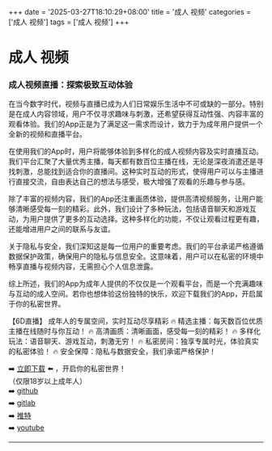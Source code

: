 +++
date = '2025-03-27T18:10:29+08:00'
title = '成人 视频'
categories = ['成人 视频']
tags = ['成人 视频']
+++

# 成人 视频

### 成人视频直播：探索极致互动体验

在当今数字时代，视频与直播已成为人们日常娱乐生活中不可或缺的一部分。特别是在成人内容领域，用户不仅寻求趣味与刺激，还希望获得互动性强、内容丰富的观看体验。我们的App正是为了满足这一需求而设计，致力于为成年用户提供一个全新的视频和直播平台。

在使用我们的App时，用户将能够体验到多样化的成人视频内容及实时直播互动。我们平台汇聚了大量优秀主播，每天都有数百位主播在线，无论是深夜消遣还是寻找刺激，总能找到适合你的直播间。这种实时互动的形式，使得用户可以与主播进行直接交流，自由表达自己的想法与感受，极大增强了观看的乐趣与参与感。

除了丰富的视频内容，我们的App还注重画质体验，提供高清视频服务，让用户能够清晰感受每一刻的精彩。此外，我们设计了多种玩法，包括语音聊天和游戏互动，为用户提供了更多的互动选择。这种多样化的功能，不仅让观看过程更有趣，还能增进用户之间的联系与友谊。

关于隐私与安全，我们深知这是每一位用户的重要考虑。我们的平台承诺严格遵循数据保护政策，确保用户的隐私与信息安全。这意味着，用户可以在私密的环境中畅享直播与视频内容，无需担心个人信息泄露。

综上所述，我们的App为成年人提供的不仅仅是一个观看平台，而是一个充满趣味与互动的成人空间。若你也想体验这份独特的快乐，欢迎下载我们的App，开启属于你的私密世界。

【6D直播】
成年人的专属空间，实时互动尽享精彩
🔥 精选主播：每天数百位优质主播在线随时与你互动！
🔥 高清画质：清晰画面，感受每一刻的精彩！
🔥 多样化玩法：语音聊天、游戏互动，刺激无穷！
🔥 私密房间：独享专属时光，体验真实的私密体验！
🔥 安全保障：隐私与数据安全，我们承诺严格保护！

➡️ [立即下载](https://down123.s3.ap-east-1.amazonaws.com/down/down.html?channelCode=blog) ⬅️ ，开启你的私密世界！  
（仅限18岁以上成年人）  
➡️ [github](https://aldult-live.github.io/)  
➡️ [gitlab](https://seo-09598d.gitlab.io/)  
➡️ [推特](https://x.com/wegame33)  
➡️ [youtube](https://www.youtube.com/@6Dlive)  

---
